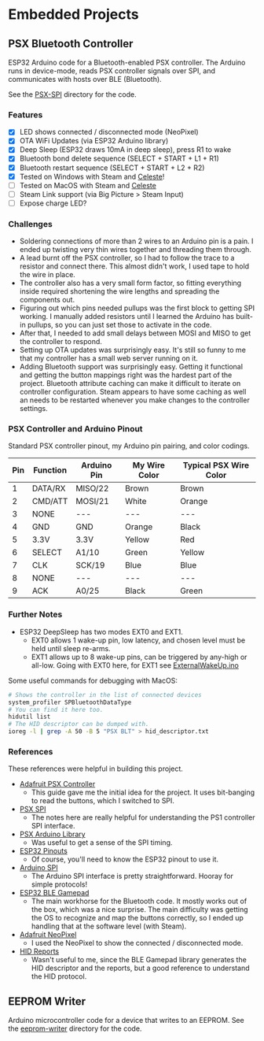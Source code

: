 # Embedded Projects

## PSX Bluetooth Controller

ESP32 Arduino code for a Bluetooth-enabled PSX controller. The Arduino runs in
device-mode, reads PSX controller signals over SPI, and communicates with hosts
over BLE (Bluetooth).

See the [PSX-SPI](psx-spi) directory for the code.

### Features

- [x] LED shows connected / disconnected mode (NeoPixel)
- [x] OTA WiFi Updates (via ESP32 Arduino library)
- [x] Deep Sleep (ESP32 draws 10mA in deep sleep), press R1 to wake
- [x] Bluetooth bond delete sequence (SELECT + START + L1 + R1)
- [x] Bluetooth restart sequence (SELECT + START + L2 + R2)
- [x] Tested on Windows with Steam and [Celeste](https://www.celestegame.com)!
- [ ] Tested on MacOS with Steam and [Celeste](https://www.celestegame.com)
- [ ] Steam Link support (via Big Picture > Steam Input)
- [ ] Expose charge LED?

### Challenges

- Soldering connections of more than 2 wires to an Arduino pin is a pain. I
  ended up twisting very thin wires together and threading them through.
- A lead burnt off the PSX controller, so I had to follow the trace to a
  resistor and connect there. This almost didn't work, I used tape to hold the
  wire in place.
- The controller also has a very small form factor, so fitting everything inside
  required shortening the wire lengths and spreading the components out.
- Figuring out which pins needed pullups was the first block to getting SPI
  working. I manually added resistors until I learned the Arduino has built-in
  pullups, so you can just set those to activate in the code.
- After that, I needed to add small delays between MOSI and MISO to get the
  controller to respond.
- Setting up OTA updates was surprisingly easy. It's still so funny to me that
  my controller has a small web server running on it.
- Adding Bluetooth support was surprisingly easy. Getting it functional and
  getting the button mappings right was the hardest part of the project.
  Bluetooth attribute caching can make it difficult to iterate on controller
  configuration. Steam appears to have some caching as well an needs to be
  restarted whenever you make changes to the controller settings.

### PSX Controller and Arduino Pinout

Standard PSX controller pinout, my Arduino pin pairing, and color codings.

| Pin | Function | Arduino Pin | My Wire Color | Typical PSX Wire Color |
| --- | -------- | ----------- | ------------- | ---------------------- |
| 1   | DATA/RX  | MISO/22     | Brown         | Brown                  |
| 2   | CMD/ATT  | MOSI/21     | White         | Orange                 |
| 3   | NONE     | ---         | ---           | ---                    |
| 4   | GND      | GND         | Orange        | Black                  |
| 5   | 3.3V     | 3.3V        | Yellow        | Red                    |
| 6   | SELECT   | A1/10       | Green         | Yellow                 |
| 7   | CLK      | SCK/19      | Blue          | Blue                   |
| 8   | NONE     | ---         | ---           | ---                    |
| 9   | ACK      | A0/25       | Black         | Green                  |

### Further Notes

- ESP32 DeepSleep has two modes EXT0 and EXT1.
  - EXT0 allows 1 wake-up pin, low latency, and chosen level must be held until
    sleep re-arms.
  - EXT1 allows up to 8 wake-up pins, can be triggered by any-high or all-low.
    Going with EXT0 here, for EXT1 see
    [ExternalWakeUp.ino](https://github.com/espressif/arduino-esp32/blob/master/libraries/ESP32/examples/DeepSleep/ExternalWakeUp/ExternalWakeUp.ino)

Some useful commands for debugging with MacOS:

```sh
# Shows the controller in the list of connected devices
system_profiler SPBluetoothDataType
# You can find it here too.
hidutil list
# The HID descriptor can be dumped with.
ioreg -l | grep -A 50 -B 5 "PSX BLT" > hid_descriptor.txt
```

### References

These references were helpful in building this project.

- [Adafruit PSX Controller](https://learn.adafruit.com/esp32-playstation-controller/overview)
  - This guide gave me the initial idea for the project. It uses bit-banging to
    read the buttons, which I switched to SPI.
- [PSX SPI](https://hackaday.io/project/170365-blueretro/log/186471-playstation-playstation-2-spi-interface)
  - The notes here are really helpful for understanding the PS1 controller SPI
    interface.
- [PSX Arduino Library](https://github.com/SukkoPera/PsxNewLib?tab=readme-ov-file)
  - Was useful to get a sense of the SPI timing.
- [ESP32 Pinouts](https://learn.adafruit.com/adafruit-itsybitsy-esp32/pinouts)
  - Of course, you'll need to know the ESP32 pinout to use it.
- [Arduino SPI](https://docs.arduino.cc/language/reference/en/functions/communication/SPI/)
  - The Arduino SPI interface is pretty straightforward. Hooray for simple
    protocols!
- [ESP32 BLE Gamepad](https://github.com/lemmingDev/ESP32-BLE-Gamepad)
  - The main workhorse for the Bluetooth code. It mostly works out of the box,
    which was a nice surprise. The main difficulty was getting the OS to
    recognize and map the buttons correctly, so I ended up handling that at the
    software level (with Steam).
- [Adafruit NeoPixel](https://github.com/adafruit/Adafruit_NeoPixel)
  - I used the NeoPixel to show the connected / disconnected mode.
- [HID Reports](https://www.usb.org/sites/default/files/documents/hut1_12v2.pdf)
  - Wasn't useful to me, since the BLE Gamepad library generates the HID
    descriptor and the reports, but a good reference to understand the HID
    protocol.

## EEPROM Writer

Arduino microcontroller code for a device that writes to an EEPROM. See the
[eeprom-writer](eeprom-writer) directory for the code.
